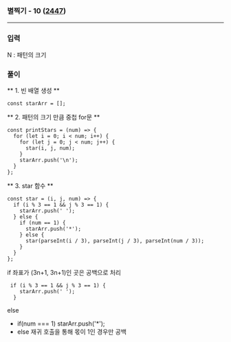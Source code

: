 ### 별찍기 - 10 (<a href = "https://www.acmicpc.net/problem/2447">2447</a>)

---

### 입력

N : 패턴의 크기

### 풀이

** 1. 빈 배열 생성 **

```
const starArr = [];
```

** 2. 패턴의 크기 만큼 중첩 for문 **

```
const printStars = (num) => {
  for (let i = 0; i < num; i++) {
    for (let j = 0; j < num; j++) {
      star(i, j, num);
    }
    starArr.push('\n');
  }
};
```

** 3. star 함수 **

```
const star = (i, j, num) => {
  if (i % 3 == 1 && j % 3 == 1) {
    starArr.push(' ');
  } else {
    if (num == 1) {
      starArr.push('*');
    } else {
      star(parseInt(i / 3), parseInt(j / 3), parseInt(num / 3));
    }
  }
};
```

if 좌표가 (3n+1, 3n+1)인 곳은 공백으로 처리

```
 if (i % 3 == 1 && j % 3 == 1) {
    starArr.push(' ');
  }
```

else

- if(num === 1) starArr.push('\*');
- else 재귀 호출을 통해 몫이 1인 경우만 공백
